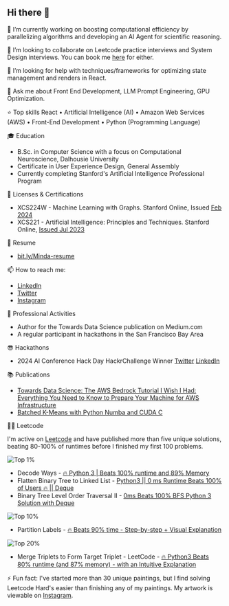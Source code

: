 ## Hi there 👋

🔭 I’m currently working on boosting computational efficiency by parallelizing algorithms and developing an AI Agent for scientific reasoning.

👯 I’m looking to collaborate on Leetcode practice interviews and System Design interviews. You can book me [here](https://calendly.com/kittentech/mock?back=1&month=2025-05) for either. 

🤔 I’m looking for help with techniques/frameworks for optimizing state management and renders in React.

💬 Ask me about Front End Development, LLM Prompt Engineering, GPU Optimization.

⭐ Top skills
React • Artificial Intelligence (AI) • Amazon Web Services (AWS) • Front-End Development • Python (Programming Language)

🎓 Education
* B.Sc. in Computer Science with a focus on Computational Neuroscience, Dalhousie University
* Certificate in User Experience Design, General Assembly
* Currently completing Stanford's Artificial Intelligence Professional Program

🪪 Licenses & Certifications
- XCS224W - Machine Learning with Graphs. Stanford Online, Issued [Feb 2024](https://digitalcredential.stanford.edu/check/4EE34F681FBE3213EBA4EBA8537CB09849031F77309DEC3F34ABDAE6DE32E087b0xycHNsL2VMM3AxZDMrRHJMZ2JQL0dzMXlsdjZuUEYyRFhPUXpDcGdDYU5QRzBP)
- XCS221 - Artificial Intelligence: Principles and Techniques. Stanford Online, [Issued Jul 2023](https://digitalcredential.stanford.edu/check/F54F04E95F8EADD284D8510E9F12AE1F137D735E647CF7405E91A7C8CDD1E6B4SVBGTXFJMHFwVFNLSlJCQ0pxSWpYZTFmMVd2eEFVUEcyNWhxUzZNbkEwNkMvRHpj)

📃 Resume
- [bit.ly/Minda-resume](https://bit.ly/Minda-resume)

📫 How to reach me: 
- [LinkedIn](https://www.linkedin.com/in/mindamyers/)
- [Twitter](https://twitter.com/MindaMyers)
- [Instagram](https://www.instagram.com/minda.myers/)

👥 Professional Activities
* Author for the Towards Data Science publication on Medium.com
* A regular participant in hackathons in the San Francisco Bay Area

😎 Hackathons 
* 2024 AI Conference Hack Day HackrChallenge Winner [Twitter](https://bit.ly/ai-hack-day) [LinkedIn](https://bit.ly/ai-hack-day-li)

📚 Publications 
- [Towards Data Science: The AWS Bedrock Tutorial I Wish I Had: Everything You Need to Know to Prepare Your Machine for AWS Infrastructure](https://towardsdatascience.com/getting-started-how-to-set-up-a-full-stack-app-with-aws-and-bedrock-2b1b158724b8)
- [Batched K-Means with Python Numba and CUDA C](https://medium.com/data-science/batched-k-means-with-python-numba-and-cuda-c-3d4946c587b9)

👩‍💻 Leetcode

I'm active on [Leetcode](https://leetcode.com/u/mindamyers/) and have published more than five unique solutions, beating 80-100% of runtimes before I finished my first 100 problems. 
  
![Top 1%](https://img.shields.io/badge/top%201%25-royalblue?style=for-the-badge)
  - Decode Ways - [🔥 Python 3 | Beats 100% runtime and 89% Memory](https://leetcode.com/problems/decode-ways/solutions/6665653/python-3-beats-100-runtime-and-89-memory-olel/)
  - Flatten Binary Tree to Linked List - [Python3 || 0 ms Runtime Beats 100% of Users 🔥 || Deque ](https://leetcode.com/problems/flatten-binary-tree-to-linked-list/solutions/6246478/python3-0-ms-runtime-beats-100-of-users-mtisn/)
  - Binary Tree Level Order Traversal II - [0ms Beats 100% BFS Python 3 Solution with Deque](https://leetcode.com/problems/binary-tree-level-order-traversal-ii/solutions/6241924/0ms-beats-100-bfs-python-3-solution-with-j7ot/)

![Top 10%](https://img.shields.io/badge/top%2010%25-blueviolet?style=for-the-badge)
  -  ️‍Partition Labels - [🔥 Beats 90% time - Step-by-step + Visual Explanation](https://leetcode.com/problems/partition-labels/solutions/6748314/python3-beats-90-runtime-and-57-memory-w-dfpt/)

![Top 20%](https://img.shields.io/badge/top%2020%25-cyan?style=for-the-badge)
  -  ️‍Merge Triplets to Form Target Triplet - LeetCode - [🔥 Python3 Beats 80% runtime (and 87% memory) - with an Intuitive Explanation\
](https://leetcode.com/problems/merge-triplets-to-form-target-triplet/solutions/6744976/python3-beats-80-runtime-and-87-memory-w-t70g)

⚡ Fun fact: I've started more than 30 unique paintings, but I find solving Leetcode Hard's easier than finishing any of my paintings. My artwork is viewable on [Instagram](https://www.instagram.com/minda.myers/). 
